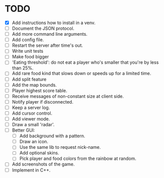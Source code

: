 TODO
====
* [X] Add instructions how to install in a venv.
* [ ] Document the JSON protocol.
* [ ] Add more command line arguments.
* [ ] Add config file.
* [ ] Restart the server after time's out.
* [ ] Write unit tests
* [ ] Make food bigger
* [ ] 'Eating threshold': do not eat a player who's smaller that you're by less than 25%.
* [ ] Add rare food kind that slows down or speeds up for a limited time.
* [ ] Add split feature
* [ ] Add the map bounds.
* [ ] Player highest score table.
* [ ] Receive messages of non-constant size at client side.
* [ ] Notify player if disconnected.
* [ ] Keep a server log.
* [ ] Add cursor control.
* [ ] Add viewer mode.
* [ ] Draw a small 'radar'.
* [ ] Better GUI:
  * [ ] Add background with a pattern.
  * [ ] Draw an icon.
  * [ ] Use the same lib to request nick-name.
  * [ ] Add optional skins.
  * [ ] Pick player and food colors from the rainbow at random.
* [ ] Add screenshots of the game.
* [ ] Implement in C++.